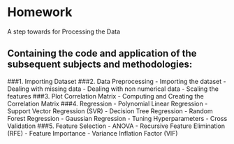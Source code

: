# Homework
A step towards for Processing the Data
## Containing the code and application of the subsequent subjects and methodologies:
###1. Importing Dataset
###2. Data Preprocessing
      - Importing the dataset
      - Dealing with missing data
      - Dealing with non numerical data
      - Scaling the features
###3. Plot Correlation Matrix
      - Computing and Creating the Correlation Matrix
###4. Regression
      - Polynomial Linear Regression
      - Support Vector Regression (SVR)
      - Decision Tree Regression
      - Random Forest Regression
      - Gaussian Regression
      - Tuning Hyperparameters
      - Cross Validation
###5. Feature Selection
      - ANOVA
      - Recursive Feature Elimination (RFE)
      - Feature Importance
      - Variance Inflation Factor (VIF)
 

